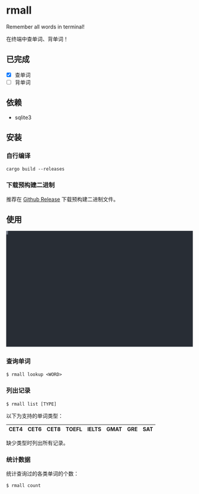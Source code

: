 # rmall

Remember all words in terminal!

在终端中查单词、背单词！

## 已完成

- [x] 查单词
- [ ] 背单词

## 依赖

- sqlite3

## 安装

### 自行编译

```console
cargo build --releases
```

### 下载预构建二进制

推荐在 [Github Release](https://github.com/vaaandark/rmall/releases) 下载预构建二进制文件。

## 使用

![demo](images/demo.svg)

### 查询单词

```console
$ rmall lookup <WORD>
```

### 列出记录

```console
$ rmall list [TYPE]
```

以下为支持的单词类型：

CET4 | CET6 | CET8 | TOEFL | IELTS | GMAT | GRE | SAT
--- | --- | --- | --- | --- | --- | --- | ---

缺少类型时列出所有记录。

### 统计数据

统计查询过的各类单词的个数：

```console
$ rmall count
```
